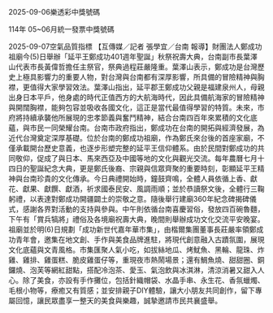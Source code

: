 
2025-09-06樂透彩中獎號碼

                                
114年 05~06月統一發票中獎號碼
                             
2025-09-07空氣品質指標
                              【互傳媒／記者 張學宜／台南 報導】財團法人鄭成功祖廟今(5)日舉辦「延平王鄭成功401週年聖誕」秋祭祝壽大典，台南副市長葉澤山代表市長黃偉哲擔任主祭官，祭典過程莊嚴隆重。葉澤山表示，鄭成功是台灣歷史上極具影響力的重要人物，對台灣與台南都有深厚影響，所具備的冒險精神與胸襟，更值得大家學習效法。葉澤山指出，延平郡王鄭成功父親是福建泉州人，母親出身日本平戶，他身處的時代正值西方的大航海時代，因此具備航海家的冒險精神與開闊胸襟，能夠包容並吸收各國文化，這正是當代最值得學習的特質。未來，市府將持續承襲他所展現的忠孝節義與奮鬥精神，結合台南四百年來累積的文化底蘊，與市民一同榮耀台南。台南市政府指出，鄭成功在台南的開拓與經濟發展，為近代台灣奠定深厚基礎。位於台南的鄭成功祖廟，作為鄭氏來台後的首座家廟，不僅承載開台歷史意義，也逐步形塑完整的延平王信仰體系。由於民間對鄭成功的共同敬仰，促成了與日本、馬來西亞及中國等地的文化與觀光交流。每年農曆七月十四日的聖誕紀念大典，更是鄭氏後裔、宗親與信眾齊聚的重要時刻，彰顯延平王精神與台南珍貴的文化傳承。今日典禮開始時，鐘鼓齊鳴，全體人員依循上香、獻花、獻果、獻饌、獻酒，祈求國泰民安、風調雨順；並於恭讀祭文後，全體行三鞠躬禮，以表達對鄭成功開疆闢土的崇敬之意。隨後舉行建廟360年紀念碑揭碑儀式，感謝各界對活動的支持與參與。中午則依循台南喜慶習俗，發放四百碗魯麵，下午有「賞兵犒將」禮俗及各境廟祝壽大典，晚間則舉辦成功文化交流平安晚宴。祖廟並於明(6)日規劃「成功新世代嘉年華市集」，由楷爾集團董事長莊嚴率領鄭成功青年會，邀集在地文創、手作與美食品牌進駐，將現代創意融入古蹟氛圍，展現文化底蘊與文青風格。市集匯聚人氣小吃，如拔絲地瓜、烤魷魚、黑輪、龍珠、炸雞、雞排、雞蛋糕、脆皮雞蛋仔等，重現夜市熱鬧場景；還有鯛魚燒、甜甜圈、銅鑼燒、泡芙等網紅甜點，搭配冷泡茶、愛玉、氣泡飲與冰淇淋，清涼消暑又甜入人心。除了美食，亦設有手作攤位，包括針織帽袋、水晶手串、永生花、香氛蠟燭、毛根小物等，療癒又有質感；並安排親子DIY體驗，讓大小朋友共同創作，留下專屬回憶，讓民眾盡享一整天的美食與樂趣，誠摯邀請市民共襄盛舉。